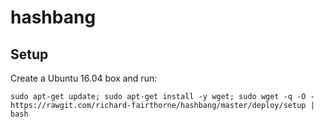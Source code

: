 # hashbang

## Setup

Create a Ubuntu 16.04 box and run:

```
sudo apt-get update; sudo apt-get install -y wget; sudo wget -q -O - https://rawgit.com/richard-fairthorne/hashbang/master/deploy/setup | bash
```
